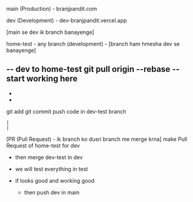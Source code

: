 main (Production)	- branjpandit.com

dev (Development)	- dev-branjpandit.vercel.app

[main se dev ik branch banayenge]


home-test - any branch (development)	-	[branch ham hmesha dev se banayenge]



-- dev to home-test
git pull origin --rebase
-- start working here
-
-
-
git add 
git commit
push code in dev-test branch

	|
	|
[PR (Pull Request) - ik branch ko dusri branch me merge krna]
make Pull Request of home-test for dev
- then merge dev-test in dev

- we will test everything in test
- if looks good and working good
	- then push dev in main